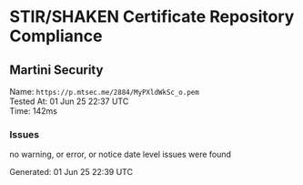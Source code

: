 # STIR/SHAKEN Certificate Repository Compliance

## Martini Security

Name: `https://p.mtsec.me/2884/MyPXldWkSc_o.pem`\
Tested At: 01 Jun 25 22:37 UTC\
Time: 142ms

### Issues

no warning, or error, or notice date level issues were found

Generated: 01 Jun 25 22:39 UTC